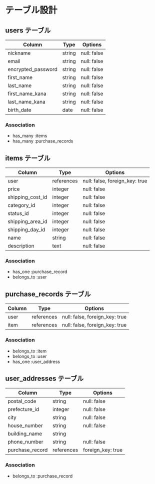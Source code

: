 # テーブル設計

## users テーブル

| Column                | Type     | Options     |
| ----------------------| -------- | ------------|
| nickname              | string   | null: false |
| email                 | string   | null: false |
| encrypted_password    | string   | null: false |
| first_name            | string   | null: false |
| last_name             | string   | null: false |
| first_name_kana       | string   | null: false |
| last_name_kana        | string   | null: false |
| birth_date            | date     | null: false |

### Association

- has_many :items
- has_many :purchase_records

## items テーブル

| Column           | Type       | Options                         |
| ---------------- | ---------- | ------------------------------- |
| user             | references | null: false, foreign_key: true  |
| price            | integer    | null: false                     |
| shipping_cost_id | integer    | null: false                     |
| category_id      | integer    | null: false                     |
| status_id        | integer    | null: false                     |
| shipping_area_id | integer    | null: false                     |
| shipping_day_id  | integer    | null: false                     |
| name             | string     | null: false                     |
| description      | text       | null: false                     |

### Association

- has_one :purchase_record
- belongs_to :user

## purchase_records テーブル

| Column       | Type       | Options                        |
| ------------ | ---------- | ------------------------------ |
| user         | references | null: false, foreign_key: true |
| item         | references | null: false, foreign_key: true |

### Association

- belongs_to :item
- belongs_to :user
- has_one :user_address

## user_addresses テーブル

| Column             | Type       | Options                        |
| ------------------ | ---------- | ------------------------------ |
| postal_code        | string     | null: false                    |
| prefecture_id      | integer    | null: false                    |
| city               | string     | null: false                    |
| house_number       | string     | null: false                    |
| building_name      | string     |                                |
| phone_number       | string     | null: false                    |
| purchase_record    | references | foreign_key: true              |

### Association

- belongs_to :purchase_record


